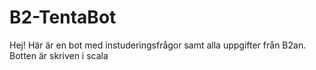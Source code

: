 # B2-TentaBot
 Hej! Här är en bot med instuderingsfrågor samt alla uppgifter från B2an. Botten är skriven i scala 
